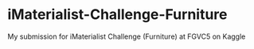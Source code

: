 # iMaterialist-Challenge-Furniture
My submission for iMaterialist Challenge (Furniture) at FGVC5 on Kaggle
